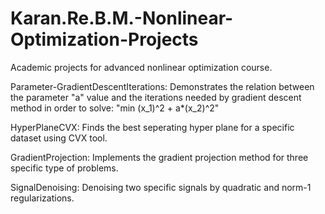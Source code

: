 # Karan.Re.B.M.-Nonlinear-Optimization-Projects

Academic projects for advanced nonlinear optimization course.

Parameter-GradientDescentIterations: Demonstrates the relation between the parameter "a" value and the iterations needed by gradient descent method in order to solve: "min (x_1)^2 + a*(x_2)^2"

HyperPlaneCVX: Finds the best seperating hyper plane for a specific dataset using CVX tool.

GradientProjection: Implements the gradient projection method for three specific type of problems.

SignalDenoising: Denoising two specific signals by quadratic and norm-1 regularizations.
